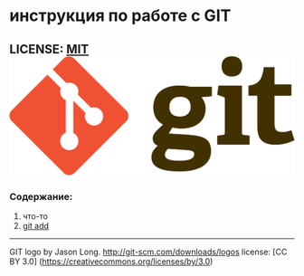 # инструкция по работе с GIT

LICENSE: [MIT](./licence.md) 
![git-logo](./Git-logo.svg.png)
---

### Содержание:
1. что-то
2. [git add](./add.md)
---

GIT logo by Jason Long. http://git-scm.com/downloads/logos
license: [CC BY 3.0] (https://creativecommons.org/licenses/by/3.0)